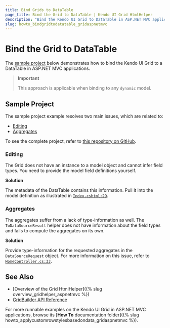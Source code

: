 ```yaml
---
title: Bind Grids to DataTable
page_title: Bind the Grid to DataTable | Kendo UI Grid HtmlHelper
description: "Bind the Kendo UI Grid to DataTable in ASP.NET MVC applications."
slug: howto_bindgridtodatatable_gridaspnetmvc
---
```


# Bind the Grid to DataTable

The [sample project](#sample-project) below demonstrates how to bind the Kendo UI Grid to a DataTable in ASP.NET MVC applications.

> **Important**
>
> This approach is applicable when binding to any `dynamic` model.

## Sample Project

The sample project example resolves two main issues, which are related to:  
* [Editing](#editing)
* [Aggregates](#aggregates)

To see the complete project, refer to [this repository on GitHub](https://github.com/telerik/ui-for-aspnet-mvc-examples/tree/master/grid/binding-to-datatable).

### Editing

The Grid does not have an instance to a model object and cannot infer field types. You need to provide the model field definitions yourself.

**Solution**

The metadata of the DataTable contains this information. Pull it into the model definition as illustrated in
[`Index.cshtml:29`](https://github.com/telerik/ui-for-aspnet-mvc-examples/blob/master/grid/binding-to-datatable/KendoUIMVC5/Views/Home/Index.cshtml#L29).

### Aggregates

The aggregates suffer from a lack of type-information as well. The `ToDataSourceResult` helper does not have information about the field types and fails to compute the aggregates on its own.

**Solution**

Provide type-information for the requested aggregates in the `DataSourceRequest` object. For more information on this issue, refer to [`HomeController.cs:33`](https://github.com/telerik/ui-for-aspnet-mvc-examples/blob/master/grid/binding-to-datatable/KendoUIMVC5/Controllers/HomeController.cs#L33).

## See Also

* [Overview of the Grid HtmlHelper]({% slug overview_gridhelper_aspnetmvc %})
* [GridBuilder API Reference](/api/Kendo.Mvc.UI.Fluent/AutoCompleteBuilder)

For more runnable examples on the Kendo UI Grid in ASP.NET MVC applications, browse its [**How To** documentation folder]({% slug howto_applycustomrowstylesbasedondata_gridaspnetmvc %}).
